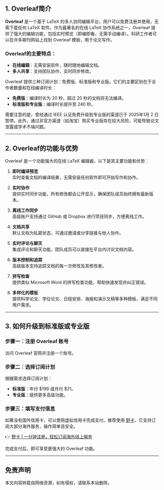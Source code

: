 ## 1. Overleaf简介

**Overleaf** 是一个基于 LaTeX 的多人协同编辑平台，用户可以免费注册并使用，无需下载任何 LaTeX 软件。作为最著名的在线 LaTeX 协作系统之一，Overleaf 提供了强大的编辑功能，包括实时预览（即编即看，无需手动编译）。科研工作者可以在许多期刊网站上找到 Overleaf 模板，用于论文写作。

### Overleaf的主要特点：
- **在线编辑**：无需安装软件，随时随地编辑文档。
- **多人共享**：支持团队协作，实时同步修改。

Overleaf 提供三种订阅计划：免费版、标准版和专业版。它们的主要区别在于合作者数量和在线编译时长：
- **免费版**：编译时长为 20 秒，超过 20 秒的文档将无法编译。
- **标准版和专业版**：编译时长提升至 240 秒。

需要注意的是，曾经通过 IEEE 认证免费升级到专业版的渠道已于 2025年1月 2 日暂停。此外，通过非官方渠道（如淘宝）购买专业版存在较大风险，可能导致论文泄露或学术不端问题。

---

## 2. Overleaf的功能与优势

Overleaf 是一个功能强大的在线 LaTeX 编辑器，以下是其主要功能和优势：

1. **即时编译预览**  
   实时查看文档的编译结果，无需安装任何软件即可开始写作和协作。

2. **实时协作**  
   提供实时同步功能，所有修改都会公开显示，确保团队成员始终拥有最新版本。

3. **离线工作同步**  
   高级账户支持通过 GitHub 或 Dropbox 进行项目同步，方便离线工作。

4. **文档共享**  
   默认文档为私密状态，可通过邀请或分享链接与他人协作。

5. **实时评论与聊天**  
   集成评论和聊天功能，团队成员可以直接在平台内讨论文档内容。

6. **版本控制和追踪**  
   高级版本支持追踪文档的每一次修改及其修改者。

7. **拼写检查**  
   提供类似 Microsoft Word 的拼写检查功能，帮助快速发现并纠正错误。

8. **多样化的模板**  
   提供科学论文、学位论文、日程安排、海报和演示文稿等多种模板，满足不同用户需求。

---

## 3. 如何升级到标准版或专业版

### 步骤一：注册 Overleaf 账号
访问 Overleaf 官网并注册一个账号。

### 步骤二：选择订阅计划
根据需求选择订阅计划：
- **标准版**：年付 $199 或月付 $21。
- **专业版**：提供更多高级功能。

### 步骤三：填写支付信息
如果没有国外信用卡，可以使用虚拟信用卡完成支付。推荐使用 [野卡](https://bit.ly/bewildcard)，它支持订阅大部分海外服务，操作简单且安全。

👉 [野卡 | 一分钟注册，轻松订阅海外线上服务](https://bit.ly/bewildcard)

完成支付后，即可享受更强大的 Overleaf 功能。

---

## 免责声明

本文内容转载自网络资源，如有侵权，请联系本站删除。